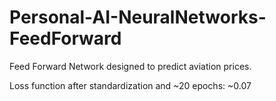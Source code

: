 # Personal-AI-NeuralNetworks-FeedForward

Feed Forward Network designed to predict aviation prices.

Loss function after standardization and ~20 epochs: ~0.07
